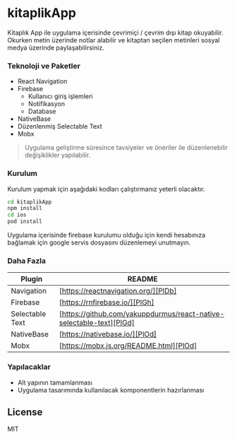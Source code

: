 # kitaplikApp
Kitaplık App ile uygulama içerisinde çevrimiçi / çevrim dışı kitap okuyabilir. Okurken metin üzerinde notlar alabilir ve kitaptan seçilen metinleri sosyal medya üzerinde paylaşabilirsiniz. 
### Teknoloji ve Paketler

- React Navigation
- Firebase
    - Kullanıcı giriş işlemleri
    - Notifikasyon 
    - Database
- NativeBase
- Düzenlenmiş Selectable Text
- Mobx 

> Uygulama geliştirme süresince 
> tavsiyeler ve öneriler ile düzenlenebilir
> değişiklikler yapılabilir.

### Kurulum

Kurulum yapmak için aşağıdaki kodları çalıştırmanız yeterli olacaktır.

```sh
cd kitaplikApp
npm install
cd ios
pod install
```

Uygulama içerisinde firebase kurulumu olduğu için kendi hesabınıza bağlamak için google servis dosyasını düzenlemeyi unutmayın.

### Daha Fazla

| Plugin | README |
| ------ | ------ |
| Navigation | [https://reactnavigation.org/][PlDb] |
| Firebase | [https://rnfirebase.io/][PlGh] |
| Selectable Text | [https://github.com/yakuppdurmus/react-native-selectable-text][PlGd] |
| NativeBase | [https://nativebase.io/][PlOd] |
| Mobx | [https://mobx.js.org/README.html][PlOd] |

### Yapılacaklar

 - Alt yapının tamamlanması
 - Uygulama tasarımında kullanılacak komponentlerin hazırlanması

License
----

MIT

   [PlDb]: <https://reactnavigation.org/>
   [PlGh]: <https://rnfirebase.io/>
   [PlGd]: <https://github.com/yakuppdurmus/react-native-selectable-text>
   [PlOd]: <https://nativebase.io/>
   [PlMe]: <https://mobx.js.org/README.html>
